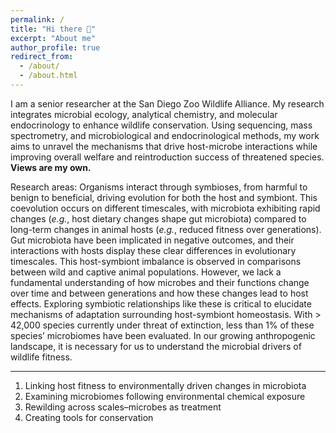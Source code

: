 ```yaml
---
permalink: /
title: "Hi there 👋"
excerpt: "About me"
author_profile: true
redirect_from: 
  - /about/
  - /about.html
---
```


I am a senior researcher at the San Diego Zoo Wildlife Alliance. My research integrates microbial ecology, analytical chemistry, and molecular endocrinology to enhance wildlife conservation. Using sequencing, mass spectrometry, and microbiological and endocrinological methods, my work aims to unravel the mechanisms that drive host-microbe interactions while improving overall welfare and reintroduction success of threatened species. <b>Views are my own. </b>

Research areas: Organisms interact through symbioses, from harmful to benign to beneficial, driving evolution for both the host and symbiont. This coevolution occurs on different timescales, with microbiota exhibiting rapid changes (<i>e.g.</i>, host dietary changes shape gut microbiota) compared to long-term changes in animal hosts (<i>e.g.</i>, reduced fitness over generations). Gut microbiota have been implicated in negative outcomes, and their interactions with hosts display these clear differences in evolutionary timescales. This host-symbiont imbalance is observed in comparisons between wild and captive animal populations. However, we lack a fundamental understanding of how microbes and their functions change over time and between generations and how these changes lead to host effects. Exploring symbiotic relationships like these is critical to elucidate mechanisms of adaptation surrounding host-symbiont homeostasis. With > 42,000 species currently under threat of extinction, less than 1% of these species’ microbiomes have been evaluated. In our growing anthropogenic landscape, it is necessary for us to understand the microbial drivers of wildlife fitness.


------
1. Linking host fitness to environmentally driven changes in microbiota
2. Examining microbiomes following environmental chemical exposure
3. Rewilding across scales–microbes as treatment
4. Creating tools for conservation
